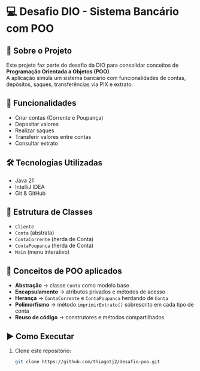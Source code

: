 # 💻 Desafio DIO - Sistema Bancário com POO

## 📌 Sobre o Projeto
Este projeto faz parte do desafio da DIO para consolidar conceitos de **Programação Orientada a Objetos (POO)**.  
A aplicação simula um sistema bancário com funcionalidades de contas, depósitos, saques, transferências via PIX e extrato.

## 🚀 Funcionalidades
- Criar contas (Corrente e Poupança)
- Depositar valores
- Realizar saques
- Transferir valores entre contas
- Consultar extrato

## 🛠 Tecnologias Utilizadas
- Java 21
- IntelliJ IDEA
- Git & GitHub

## 📂 Estrutura de Classes
- `Cliente`
- `Conta` (abstrata)
- `ContaCorrente` (herda de Conta)
- `ContaPoupanca` (herda de Conta)
- `Main` (menu interativo)

## 📖 Conceitos de POO aplicados
- **Abstração** → classe `Conta` como modelo base
- **Encapsulamento** → atributos privados e métodos de acesso
- **Herança** → `ContaCorrente` e `ContaPoupanca` herdando de `Conta`
- **Polimorfismo** → método `imprimirExtrato()` sobrescrito em cada tipo de conta
- **Reuso de código** → construtores e métodos compartilhados

## ▶️ Como Executar
1. Clone este repositório:
   ```bash
   git clone https://github.com/thiagotj2/desafio-poo.git
